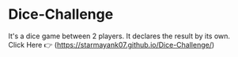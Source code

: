 # Dice-Challenge
It's a dice game between 2 players. It declares the result by its own.\
Click Here 👉 (https://starmayank07.github.io/Dice-Challenge/)
